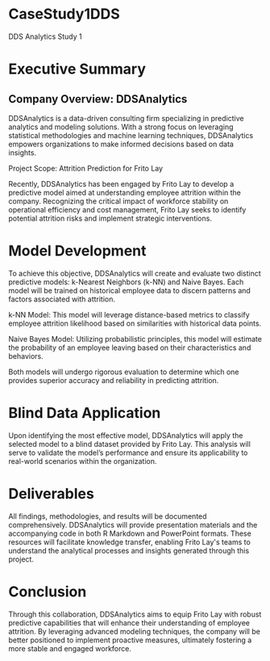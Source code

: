 # CaseStudy1DDS
DDS Analytics Study 1


# Executive Summary
## Company Overview: DDSAnalytics

DDSAnalytics is a data-driven consulting firm specializing in predictive analytics and modeling solutions. With a strong focus on leveraging statistical methodologies and machine learning techniques, DDSAnalytics empowers organizations to make informed decisions based on data insights.

Project Scope: Attrition Prediction for Frito Lay

Recently, DDSAnalytics has been engaged by Frito Lay to develop a predictive model aimed at understanding employee attrition within the company. Recognizing the critical impact of workforce stability on operational efficiency and cost management, Frito Lay seeks to identify potential attrition risks and implement strategic interventions.

# Model Development

To achieve this objective, DDSAnalytics will create and evaluate two distinct predictive models: k-Nearest Neighbors (k-NN) and Naive Bayes. Each model will be trained on historical employee data to discern patterns and factors associated with attrition.

k-NN Model: This model will leverage distance-based metrics to classify employee attrition likelihood based on similarities with historical data points.

Naive Bayes Model: Utilizing probabilistic principles, this model will estimate the probability of an employee leaving based on their characteristics and behaviors.

Both models will undergo rigorous evaluation to determine which one provides superior accuracy and reliability in predicting attrition.

# Blind Data Application

Upon identifying the most effective model, DDSAnalytics will apply the selected model to a blind dataset provided by Frito Lay. This analysis will serve to validate the model’s performance and ensure its applicability to real-world scenarios within the organization.

# Deliverables

All findings, methodologies, and results will be documented comprehensively. DDSAnalytics will provide presentation materials and the accompanying code in both R Markdown and PowerPoint formats. These resources will facilitate knowledge transfer, enabling Frito Lay's teams to understand the analytical processes and insights generated through this project.

# Conclusion

Through this collaboration, DDSAnalytics aims to equip Frito Lay with robust predictive capabilities that will enhance their understanding of employee attrition. By leveraging advanced modeling techniques, the company will be better positioned to implement proactive measures, ultimately fostering a more stable and engaged workforce.
